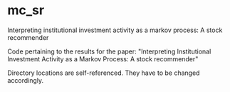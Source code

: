 # mc_sr
Interpreting institutional investment activity as a markov process: A stock recommender

Code pertaining to the results for the paper: "Interpreting Institutional Investment Activity as a Markov Process: A stock recommender"

Directory locations are self-referenced. They have to be changed accordingly.
